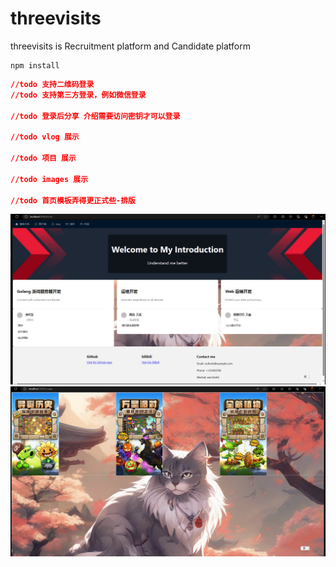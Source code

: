 # threevisits
threevisits  is  Recruitment platform  and Candidate platform
```shell
npm install
```

```json
//todo 支持二维码登录
//todo 支持第三方登录，例如微信登录

//todo 登录后分享 介绍需要访问密钥才可以登录

//todo vlog 展示

//todo 项目 展示

//todo images 展示

//todo 首页模板弄得更正式些-排版


```

![](public/screenshot-20231105-162709.png)
![](public/screenshot-20231105-162751.png)
